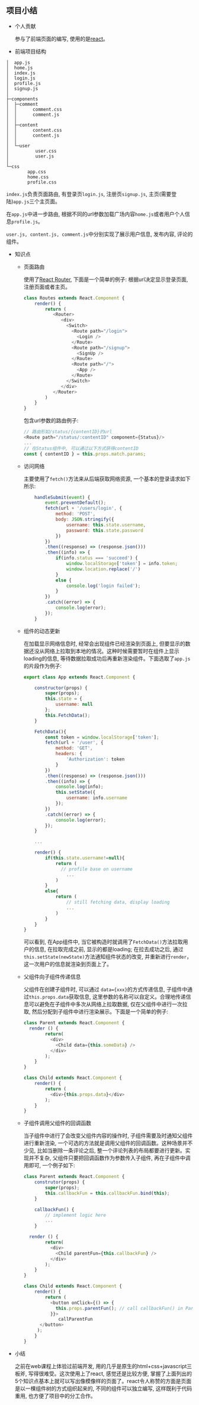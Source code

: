 ## 项目小结

* 个人贡献

  参与了前端页面的编写, 使用的是[react](https://reactjs.org/)。

*  前端项目结构

  ```shell
  │  app.js
  │  home.js
  │  index.js
  │  login.js
  │  profile.js
  │  signup.js
  │
  ├─components
  │  ├─comment
  │  │      comment.css
  │  │      comment.js
  │  │
  │  ├─content
  │  │      content.css
  │  │      content.js
  │  │
  │  └─user
  │          user.css
  │          user.js
  │
  └─css
          app.css
          home.css
          profile.css
  ```

  ```index.js```负责页面路由, 有登录页```login.js```, 注册页```signup.js```, 主页(需要登陆)```app.js```三个主页面。

  在```app.js```中进一步路由, 根据不同的url参数加载广场内容```home.js```或者用户个人信息```profile.js```。

  ```user.js, content.js, comment.js```中分别实现了展示用户信息, 发布内容, 评论的组件。

* 知识点

  *  页面路由

      使用了[React Router](https://reactrouter.com/web/guides/quick-start), 下面是一个简单的例子: 根据url决定显示登录页面, 注册页面或者主页。

      ```javascript
      class Routes extends React.Component {
          render() {
              return (
                 <Router>
                    <div>
                      <Switch>
                        <Route path="/login">
                          <Login />
                        </Route>
                        <Route path="/signup">
                          <SignUp />
                        </Route>
                        <Route path="/">
                          <App />
                        </Route>
                      </Switch>
                    </div>
                 </Router>
              )
          }
      }
      ```

      包含url参数的路由例子:

      ```javascript
      // 路由形如/status/{contentID}的url
      <Route path="/status/:contentID" component={Status}/>
      ...
      // 在Status组件中, 可以通过以下方式获得contentID
      const { contentID } = this.props.match.params;
      ```

  *  访问网络

      主要使用了```fetch()```方法来从后端获取网络资源, 一个基本的登录请求如下所示: 

      ```javascript
          handleSubmit(event) {
              event.preventDefault();
              fetch(url + '/users/login', {
                  method: 'POST',
                  body: JSON.stringify({
                      username: this.state.username,
                      password: this.state.password
                  })
              })
              .then((response) => (response.json()))
              .then((info) => {
                  if(info.status === 'succeed') {
                      window.localStorage['token'] = info.token;
                      window.location.replace('/')
                  }
                  else {
                      console.log('login failed');
                  }
              })
              .catch((error) => {
                  console.log(error);
              });
          }
      ```

  *  组件的动态更新

      在加载显示网络信息时, 经常会出现组件已经渲染到页面上, 但要显示的数据还没从网络上拉取到本地的情况。这种时候需要暂时在组件上显示loading的信息, 等待数据拉取成功后再重新渲染组件。下面选取了```app.js```的片段作为例子:

      ```javascript
      export class App extends React.Component {

          constructor(props) {
              super(props);
              this.state = {
                  username: null
              };
              this.FetchData();
          }

          FetchData(){
              const token = window.localStorage['token'];
              fetch(url + '/user', {
                  method: 'GET',
                  headers: {
                      'Authorization': token
                  }
              })
              .then((response) => (response.json()))
              .then((info) => {
                  console.log(info);
                  this.setState({
                      username: info.username
                  });
              })
              .catch((error) => {
                  console.log(error);
              });
          }

          ...

          render() {
              if(this.state.username!=null){
                  return (
                    // profile base on username
                      ... 
                  )
              }
              else{
                  return (
                      // still fetching data, display loading
                      ... 
                  )
              }
          }
      }

      ```

      可以看到, 在App组件中, 当它被构造时就调用了```FetchData()```方法拉取用户的信息, 在拉取完成之前, 显示的都是loading; 在拉去成功之后, 通过```this.setState(newState)```方法通知组件状态的改变, 并重新进行```render```，这一次用户的信息就渲染到页面上了。

  *  父组件向子组件传递信息

      父组件在创建子组件时, 可以通过 ```data={xxx}```的方式传递信息, 子组件中通过```this.props.data```获取信息, 这里参数的名称可以自定义。合理地传递信息可以避免在子组件中多次从网络上拉取数据, 仅在父组件中进行一次拉取, 然后分配到子组件中进行渲染展示。下面是一个简单的例子:

      ```javascript
      class Parent extends React.Component {
        render () {
              return(
                <div>
                  <Child data={this.someData} />
                </div>
              );
          }
      }

      class Child extends React.Component {
          render() {
              return (
                <div>{this.props.data}</div>
              );
          }
      }
      ```

  *  子组件调用父组件的回调函数

      当子组件中进行了会改变父组件内容的操作时, 子组件需要及时通知父组件进行重新渲染, 一个可选的方法就是调用父组件的回调函数。这种场景并不少见, 比如当删除一条评论之后, 整一个评论列表的布局都要进行更新。实现并不复杂, 父组件只要把回调函数作为参数传入子组件, 再在子组件中调用即可, 一个例子如下:

      ```javascript
      class Parent extends React.Component {
          construtor(props) {
              super(props);
              this.callbackFun = this.callbackFun.bind(this);
          }

          callbackFun() {
              // implement logic here
              ...
          }

        render () {
              return(
                <div>
                  <Child parentFun={this.callbackFun} />
                </div>
              );
          }
      }

      class Child extends React.Component {
          render() {
              return (
                <button onClick={() => {
                  this.props.parentFun(); // call callbackFun() in Parent
                }}>
                   callParentFun
            </button>   
           );
          }
      }

      ```


*  小结

      之前在web课程上体验过前端开发, 用的几乎是原生的html+css+javascript三板斧, 写得很难受。这次使用上了react, 感觉还是比较方便, 掌握了上面列出的5个知识点基本上就可以写出像模像样的页面了。react令人称赞的方面是页面是以一棵组件树的方式组织起来的, 不同的组件可以独立编写,  这样既利于代码重用, 也方便了项目中的分工合作。
	
